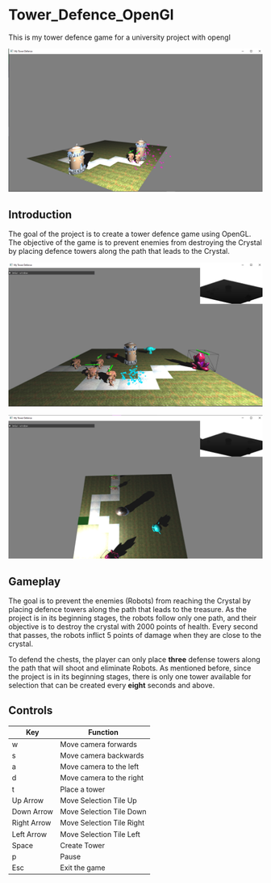 # Tower_Defence_OpenGl
This is my tower defence game for a university project with opengl

![Alt text](https://github.com/Xarilaos99/Tower_Defence_OpenGl/blob/main/Photos/final_3.png)


## Introduction
The goal of the project is to create a tower defence game using OpenGL. The objective of the game is to prevent enemies from destroying the Crystal by placing defence towers along the path that leads to the Crystal. 

![Alt text](https://github.com/Xarilaos99/Tower_Defence_OpenGl/blob/main/Photos/big_sfaira.png)

![alt text](https://github.com/Xarilaos99/Tower_Defence_OpenGl/blob/main/Photos/good_sel.png)

## Gameplay
The goal is to prevent the enemies (Robots) from reaching the Crystal by placing defence towers along the path that leads to the treasure.
As the project is in its beginning stages, the robots follow only one path, and their objective is to destroy the crystal with 2000 points of health. Every second that passes, the robots inflict 5 points of damage when they are close to the crystal.
         
To defend the chests, the player can only place __three__ defense towers along the path that will shoot and eliminate Robots. As mentioned before, since the project is in its beginning stages, there is only one tower available for selection that can be created every __eight__ seconds and above.



## Controls

| Key | Function |
| ------ | ----------- |
| w | Move camera forwards |
| s | Move camera backwards |
| a| Move camera to the left|
| d| Move camera to the right|
| t| Place a tower|
|Up Arrow|  Move Selection Tile  Up |
| Down Arrow|  Move Selection Tile Down    |
| Right Arrow|  Move Selection Tile Right |
| Left Arrow|  Move Selection Tile Left|
| Space| Create Tower|
| p| Pause|
| Esc| Exit the game|
